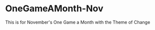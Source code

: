 OneGameAMonth-Nov
=================

This is for November's One Game a Month with the Theme of Change
